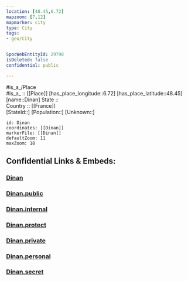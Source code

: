 ```yaml
---
location: [48.45,6.72] 
mapzoom: [7,12] 
mapmarker: city 
type: City
tags:
- geo/City


SpocWebEntityId: 29798
isDeleted: false
confidential: public

---
```

#is_a_/Place  
#is_a_ :: [[Place]] 
[has_place_longitude::6.72] 
[has_place_latitude::48.45] 
[name::Dinan] 
State ::  
Country :: [[France]]  
[StateId::] 
[Population::] 
[Unknown::] 


```leaflet
id: Dinan
coordinates: [[Dinan]] 
markerFile: [[Dinan]] 
defaultZoom: 11 
maxZoom: 18
```


## Confidential Links & Embeds: 

### [Dinan](/_Standards/Earth/Continent/Europe/Europe~West/France/regions~France/Grand_Est/departments~Grand_Est/Meurthe-et-Moselle/communes~Meurthe-et-Moselle/Lunéville/cities~Lunéville/Dinan.md) 

### [Dinan.public](/_public/Earth/Continent/Europe/Europe~West/France/regions~France/Grand_Est/departments~Grand_Est/Meurthe-et-Moselle/communes~Meurthe-et-Moselle/Lunéville/cities~Lunéville/Dinan.public.md) 

### [Dinan.internal](/_internal/Earth/Continent/Europe/Europe~West/France/regions~France/Grand_Est/departments~Grand_Est/Meurthe-et-Moselle/communes~Meurthe-et-Moselle/Lunéville/cities~Lunéville/Dinan.internal.md) 

### [Dinan.protect](/_protect/Earth/Continent/Europe/Europe~West/France/regions~France/Grand_Est/departments~Grand_Est/Meurthe-et-Moselle/communes~Meurthe-et-Moselle/Lunéville/cities~Lunéville/Dinan.protect.md) 

### [Dinan.private](/_private/Earth/Continent/Europe/Europe~West/France/regions~France/Grand_Est/departments~Grand_Est/Meurthe-et-Moselle/communes~Meurthe-et-Moselle/Lunéville/cities~Lunéville/Dinan.private.md) 

### [Dinan.personal](/_personal/Earth/Continent/Europe/Europe~West/France/regions~France/Grand_Est/departments~Grand_Est/Meurthe-et-Moselle/communes~Meurthe-et-Moselle/Lunéville/cities~Lunéville/Dinan.personal.md) 

### [Dinan.secret](/_secret/Earth/Continent/Europe/Europe~West/France/regions~France/Grand_Est/departments~Grand_Est/Meurthe-et-Moselle/communes~Meurthe-et-Moselle/Lunéville/cities~Lunéville/Dinan.secret.md)

